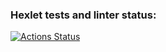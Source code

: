 ### Hexlet tests and linter status:

[![Actions Status](https://github.com/yllen32/python-project-49/workflows/hexlet-check/badge.svg)](https://github.com/yllen32/python-project-49/actions)
